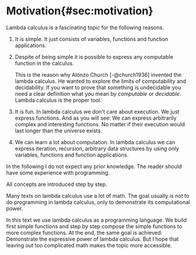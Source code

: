 # Motivation{#sec:motivation}

Lambda calculus is a fascinating topic for the following reasons.

1. It is simple. It just consists of variables, functions and function
   applications.

2. Despite of being simple it is possible to express any computable function
   in the calculus.

   This is the reason why Alonzo Church [-@church1936] invented the lambda
   calculus. He wanted to explore the limits of computability and decidability.
   If you want to prove that something is undecidable you need a clear
   definition what you mean by *computable* or *decidable*. Lambda calculus
   is the proper tool.

3. It is fun. In lambda calculus we don't care about execution. We just express
   functions. And as you will see: We can express arbitrarily complex and
   interesting functions. No matter if their execution would last longer than
   the universe exists.

4. We can learn a lot about computation. In lambda calculus we can express
   iteration, recursion, arbitrary data structures by using only variables,
   functions and function applications.


In the following I do not expect any prior knowledge. The reader should have
some experience with programming.

All concepts are introduced step by step.

Many texts on lambda calculus use a lot of math. The goal usually is not to do
programming in lambda calculus, only to demonstrate its computational power.

In this text we use lambda calculus as a programming language. We build first
simple functions and step by step compose the simple functions to more complex
functions. At the end, the same goal is achieved: Demonstrate the expressive
power of lambda calculus. But I hope that leaving out too complicated math makes
the topic more accessible.
